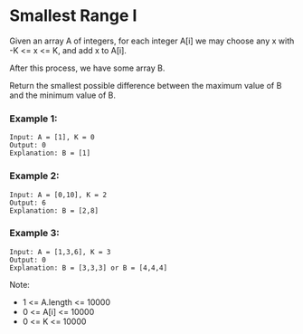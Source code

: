 # Smallest Range I

Given an array A of integers, for each integer A[i] we may choose any x with -K <= x <= K, and add x to A[i].

After this process, we have some array B.

Return the smallest possible difference between the maximum value of B and the minimum value of B.

### Example 1:

```
Input: A = [1], K = 0
Output: 0
Explanation: B = [1]
```

### Example 2:

```
Input: A = [0,10], K = 2
Output: 6
Explanation: B = [2,8]
```

### Example 3:

```
Input: A = [1,3,6], K = 3
Output: 0
Explanation: B = [3,3,3] or B = [4,4,4]
```

Note:

- 1 <= A.length <= 10000
- 0 <= A[i] <= 10000
- 0 <= K <= 10000
